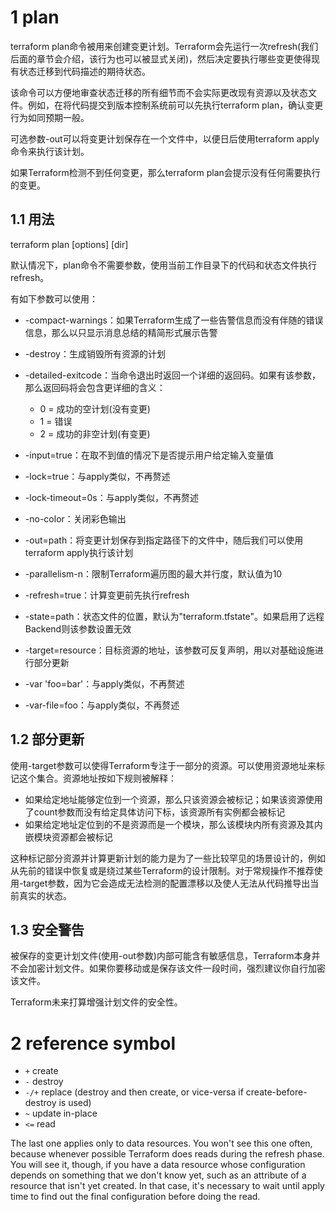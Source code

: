 
# 1 plan

terraform plan命令被用来创建变更计划。Terraform会先运行一次refresh(我们后面的章节会介绍，该行为也可以被显式关闭)，然后决定要执行哪些变更使得现有状态迁移到代码描述的期待状态。

该命令可以方便地审查状态迁移的所有细节而不会实际更改现有资源以及状态文件。例如，在将代码提交到版本控制系统前可以先执行terraform plan，确认变更行为如同预期一般。

可选参数-out可以将变更计划保存在一个文件中，以便日后使用terraform apply命令来执行该计划。

如果Terraform检测不到任何变更，那么terraform plan会提示没有任何需要执行的变更。

## 1.1 用法

terraform plan [options] [dir]

默认情况下，plan命令不需要参数，使用当前工作目录下的代码和状态文件执行refresh。

有如下参数可以使用：

- -compact-warnings：如果Terraform生成了一些告警信息而没有伴随的错误信息，那么以只显示消息总结的精简形式展示告警
- -destroy：生成销毁所有资源的计划
- -detailed-exitcode：当命令退出时返回一个详细的返回码。如果有该参数，那么返回码将会包含更详细的含义：
    - 0 = 成功的空计划(没有变更)
    - 1 = 错误
    - 2 = 成功的非空计划(有变更)
    
- -input=true：在取不到值的情况下是否提示用户给定输入变量值
- -lock=true：与apply类似，不再赘述
- -lock-timeout=0s：与apply类似，不再赘述
- -no-color：关闭彩色输出
- -out=path：将变更计划保存到指定路径下的文件中，随后我们可以使用terraform apply执行该计划
- -parallelism-n：限制Terraform遍历图的最大并行度，默认值为10
- -refresh=true：计算变更前先执行refresh
- -state=path：状态文件的位置，默认为"terraform.tfstate"。如果启用了远程Backend则该参数设置无效
- -target=resource：目标资源的地址，该参数可反复声明，用以对基础设施进行部分更新
- -var 'foo=bar'：与apply类似，不再赘述
- -var-file=foo：与apply类似，不再赘述

## 1.2 部分更新

使用-target参数可以使得Terraform专注于一部分的资源。可以使用资源地址来标记这个集合。资源地址按如下规则被解释：

- 如果给定地址能够定位到一个资源，那么只该资源会被标记；如果该资源使用了count参数而没有给定具体访问下标，该资源所有实例都会被标记
- 如果给定地址定位到的不是资源而是一个模块，那么该模块内所有资源及其内嵌模块资源都会被标记

这种标记部分资源并计算更新计划的能力是为了一些比较罕见的场景设计的，例如从先前的错误中恢复或是绕过某些Terraform的设计限制。对于常规操作不推荐使用-target参数，因为它会造成无法检测的配置漂移以及使人无法从代码推导出当前真实的状态。

## 1.3 安全警告

被保存的变更计划文件(使用-out参数)内部可能含有敏感信息，Terraform本身并不会加密计划文件。如果你要移动或是保存该文件一段时间，强烈建议你自行加密该文件。

Terraform未来打算增强计划文件的安全性。



# 2 reference symbol 

- `+` create
- `-` destroy
- `-/+` replace (destroy and then create, or vice-versa if create-before-destroy is used)
- `~` update in-place
- `<=` read

The last one applies only to data resources. You won't see this one often, because whenever possible Terraform does reads during the refresh phase. 
You will see it, though, if you have a data resource whose configuration depends on something that we don't know yet, such as an attribute of a resource that isn't yet created. 
In that case, it's necessary to wait until apply time to find out the final configuration before doing the read.